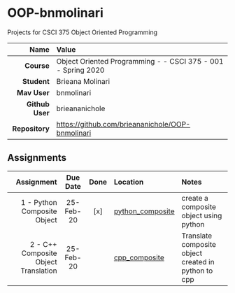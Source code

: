 # OOP-bnmolinari
Projects for CSCI 375 Object Oriented Programming

| Name | Value |
|---:|:---|
| **Course** | Object Oriented Programming -  - CSCI 375 - 001 - Spring 2020 |
| **Student** | Brieana Molinari |
| **Mav User**            | bnmolinari |
| **Github User**         | brieananichole |
| **Repository**          | https://github.com/brieananichole/OOP-bnmolinari |


## Assignments

| Assignment | Due Date | Done | Location | Notes |
|-----------:|:--------:|:----:|:---------|:------|
| 1 - Python Composite Object | 25-Feb-20 |  [x]  | [python_composite](https://github.com/brieananichole/OOP-bnmolinari/tree/master/Assignment1) | create a composite object using python |
| 2 - C++ Composite Object Translation | 25-Feb-20 |    | [cpp_composite](https://github.com/brieananichole/OOP-bnmolinari/tree/master/Assignment2) | Translate composite object created in python to cpp |
